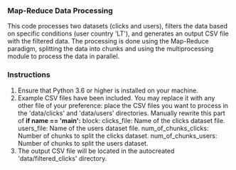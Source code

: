 ### Map-Reduce Data Processing
This code processes two datasets (clicks and users), filters the data based on specific conditions (user country 'LT'), and generates an output CSV file with the filtered data. The processing is done using the Map-Reduce paradigm, splitting the data into chunks and using the multiprocessing module to process the data in parallel.

### Instructions
1. Ensure that Python 3.6 or higher is installed on your machine.
2. Example CSV files have been included. You may replace it with any other file of your preference: place the CSV files you want to process in the 'data/clicks' and 'data/users' directories. Manually rewrite this part of __if __name__ == '__main__':__ block:
clicks_file: Name of the clicks dataset file.
users_file: Name of the users dataset file.
num_of_chunks_clicks: Number of chunks to split the clicks dataset.
num_of_chunks_users: Number of chunks to split the users dataset.
3. The output CSV file will be located in the autocreated 'data/filtered_clicks' directory.


